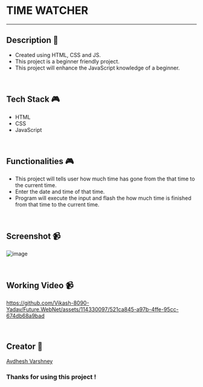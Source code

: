 # TIME WATCHER

---


## **Description 📃**

- Created using HTML, CSS and JS.
- This project is a beginner friendly project.
- This project will enhance the JavaScript knowledge of a beginner.


<br>

## **Tech Stack 🎮**
- HTML
- CSS
- JavaScript


<br>

## **Functionalities 🎮**

- This project will tells user how much time has gone from the that time to the current time.
- Enter the date and time of that time.
- Program will execute the input and flash the how much time is finished from that time to the current time.


<br>

## **Screenshot 📹**

![image](https://github.com/Vikash-8090-Yadav/Future.WebNet/assets/114330097/432de9d2-e4d0-4221-9423-ab651a862548)


<br>


## **Working Video 📹**

https://github.com/Vikash-8090-Yadav/Future.WebNet/assets/114330097/521ca845-a97b-4ffe-95cc-674db68a9bad

<br>


## **Creator 👦**

[Avdhesh Varshney](https://github.com/Avdhesh-Varshney)



### Thanks for using this project !

